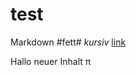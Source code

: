 # test

Markdown #fett# *kursiv*
[link](/https://github.com/rp032/test/edit/main/README.md)


Hallo neuer Inhalt π